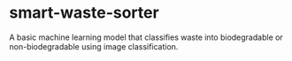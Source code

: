 # smart-waste-sorter
A basic machine learning model that classifies waste into biodegradable or non-biodegradable using image classification.
